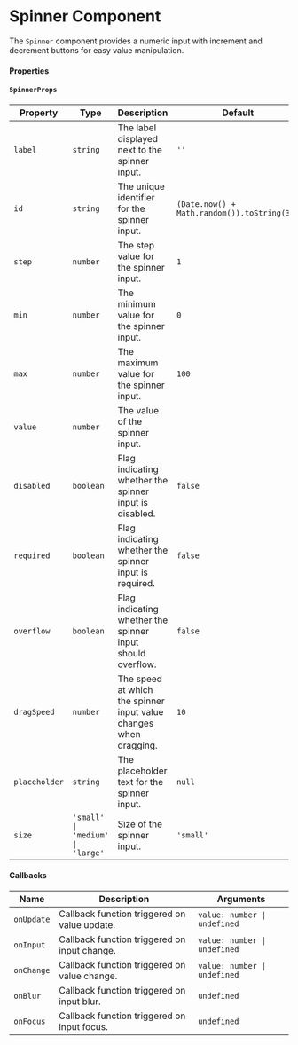 # Spinner Component

The `Spinner` component provides a numeric input with increment and decrement buttons for easy value manipulation.

#### Properties

#### `SpinnerProps`

| Property      | Type                             | Description                                                       | Default                                     |
| ------------- | -------------------------------- | ----------------------------------------------------------------- | ------------------------------------------- |
| `label`       | `string`                         | The label displayed next to the spinner input.                    | `''`                                        |
| `id`          | `string`                         | The unique identifier for the spinner input.                      | `(Date.now() + Math.random()).toString(36)` |
| `step`        | `number`                         | The step value for the spinner input.                             | `1`                                         |
| `min`         | `number`                         | The minimum value for the spinner input.                          | `0`                                         |
| `max`         | `number`                         | The maximum value for the spinner input.                          | `100`                                       |
| `value`       | `number`                         | The value of the spinner input.                                   |                                             |
| `disabled`    | `boolean`                        | Flag indicating whether the spinner input is disabled.            | `false`                                     |
| `required`    | `boolean`                        | Flag indicating whether the spinner input is required.            | `false`                                     |
| `overflow`    | `boolean`                        | Flag indicating whether the spinner input should overflow.        | `false`                                     |
| `dragSpeed`   | `number`                         | The speed at which the spinner input value changes when dragging. | `10`                                        |
| `placeholder` | `string`                         | The placeholder text for the spinner input.                       | `null`                                      |
| `size`        | `'small' \| 'medium' \| 'large'` | Size of the spinner input.                                        | `'small'`                                   |

#### Callbacks

| Name       | Description                                  | Arguments                    |
| ---------- | -------------------------------------------- | ---------------------------- |
| `onUpdate` | Callback function triggered on value update. | `value: number \| undefined` |
| `onInput`  | Callback function triggered on input change. | `value: number \| undefined` |
| `onChange` | Callback function triggered on value change. | `value: number \| undefined` |
| `onBlur`   | Callback function triggered on input blur.   | `undefined`                  |
| `onFocus`  | Callback function triggered on input focus.  | `undefined`                  |
